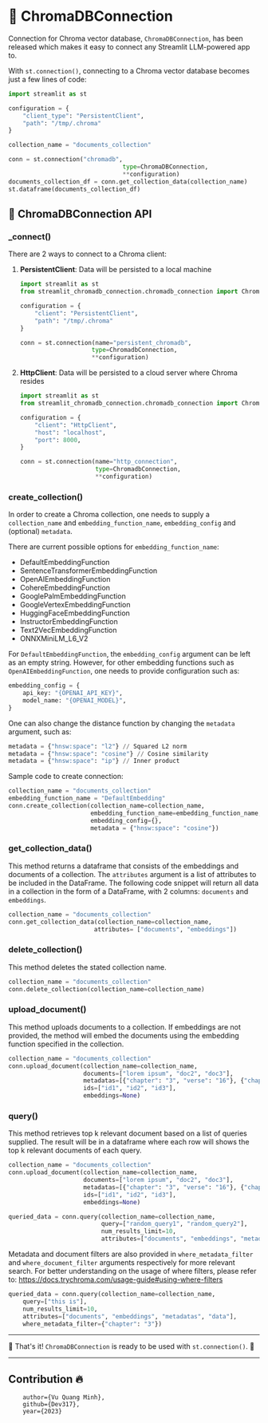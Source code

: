 # 📂 ChromaDBConnection

Connection for Chroma vector database, `ChromaDBConnection`, has been released which makes it easy to connect any Streamlit LLM-powered app to.

With `st.connection()`, connecting to a Chroma vector database becomes just a few lines of code:


```python
import streamlit as st

configuration = {
    "client_type": "PersistentClient",
    "path": "/tmp/.chroma"
}

collection_name = "documents_collection"

conn = st.connection("chromadb",
                                type=ChromaDBConnection,
                                **configuration)
documents_collection_df = conn.get_collection_data(collection_name)
st.dataframe(documents_collection_df)
```

## 📑 ChromaDBConnection API

### _connect()
There are 2 ways to connect to a Chroma client:
1. **PersistentClient**: Data will be persisted to a local machine
    ```python
    import streamlit as st
    from streamlit_chromadb_connection.chromadb_connection import ChromadbConnection

    configuration = {
        "client": "PersistentClient",
        "path": "/tmp/.chroma"
    }

    conn = st.connection(name="persistent_chromadb",
                        type=ChromadbConnection,
                        **configuration)
    ```

2. **HttpClient**: Data will be persisted to a cloud server where Chroma resides
    ```python
    import streamlit as st
    from streamlit_chromadb_connection.chromadb_connection import ChromadbConnection

    configuration = {
        "client": "HttpClient",
        "host": "localhost",
        "port": 8000,
    }

    conn = st.connection(name="http_connection",
                         type=ChromadbConnection,
                         **configuration)
    ```


### create_collection()
In order to create a Chroma collection, one needs to supply a `collection_name` and `embedding_function_name`, `embedding_config` and (optional) `metadata`.

There are current possible options for `embedding_function_name`:
- DefaultEmbeddingFunction
- SentenceTransformerEmbeddingFunction
- OpenAIEmbeddingFunction
- CohereEmbeddingFunction
- GooglePalmEmbeddingFunction
- GoogleVertexEmbeddingFunction
- HuggingFaceEmbeddingFunction
- InstructorEmbeddingFunction
- Text2VecEmbeddingFunction
- ONNXMiniLM_L6_V2

For `DefaultEmbeddingFunction`, the `embedding_config` argument can be left as an empty string. However, for other embedding functions such as `OpenAIEmbeddingFunction`, one needs to provide configuration such as:

```python
embedding_config = {
    api_key: "{OPENAI_API_KEY}",
    model_name: "{OPENAI_MODEL}",
}
```

One can also change the distance function by changing the `metadata` argument, such as:

```python
metadata = {"hnsw:space": "l2"} // Squared L2 norm
metadata = {"hnsw:space": "cosine"} // Cosine similarity
metadata = {"hnsw:space": "ip"} // Inner product
```

Sample code to create connection:

```python
collection_name = "documents_collection"
embedding_function_name = "DefaultEmbedding"
conn.create_collection(collection_name=collection_name,
                       embedding_function_name=embedding_function_name,
                       embedding_config={},
                       metadata = {"hnsw:space": "cosine"})
```

### get_collection_data()
This method returns a dataframe that consists of the embeddings and documents of a collection.
The `attributes` argument is a list of attributes to be included in the DataFrame.
The following code snippet will return all data in a collection in the form of a DataFrame, with 2 columns: `documents` and `embeddings`.

```python
collection_name = "documents_collection"
conn.get_collection_data(collection_name=collection_name,
                        attributes= ["documents", "embeddings"])
```

### delete_collection()
This method deletes the stated collection name.

```python
collection_name = "documents_collection"
conn.delete_collection(collection_name=collection_name)
```

### upload_document()
This method uploads documents to a collection.
If embeddings are not provided, the method will embed the documents using the embedding function specified in the collection.


```python
collection_name = "documents_collection"
conn.upload_document(collection_name=collection_name,
                     documents=["lorem ipsum", "doc2", "doc3"],
                     metadatas=[{"chapter": "3", "verse": "16"}, {"chapter": "3", "verse": "5"}, {"chapter": "29", "verse": "11"}],
                     ids=["id1", "id2", "id3"],
                     embeddings=None)
```

### query()
This method retrieves top k relevant document based on a list of queries supplied.
The result will be in a dataframe where each row will shows the top k relevant documents of each query.

```python
collection_name = "documents_collection"
conn.upload_document(collection_name=collection_name,
                     documents=["lorem ipsum", "doc2", "doc3"],
                     metadatas=[{"chapter": "3", "verse": "16"}, {"chapter": "3", "verse": "5"}, {"chapter": "29", "verse": "11"}],
                     ids=["id1", "id2", "id3"],
                     embeddings=None)

queried_data = conn.query(collection_name=collection_name,
                          query=["random_query1", "random_query2"],
                          num_results_limit=10,
                          attributes=["documents", "embeddings", "metadatas", "data"])
```

Metadata and document filters are also provided in `where_metadata_filter` and `where_document_filter` arguments respectively for more relevant search. For better understanding on the usage of where filters, please refer to: https://docs.trychroma.com/usage-guide#using-where-filters

```python
queried_data = conn.query(collection_name=collection_name,
    query=["this is"],
    num_results_limit=10,
    attributes=["documents", "embeddings", "metadatas", "data"],
    where_metadata_filter={"chapter": "3"})
```


***
🎉 That's it! `ChromaDBConnection` is ready to be used with `st.connection()`. 🎉
***

## Contribution 🔥
```
    author={Vu Quang Minh},
    github={Dev317},
    year={2023}
```
